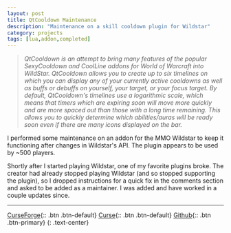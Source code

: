 ```yaml
---
layout: post
title: QtCooldown Maintenance
description: "Maintenance on a skill cooldown plugin for Wildstar"
category: projects
tags: [lua,addon,completed]
---
```


>*QtCooldown is an attempt to bring many features of the popular SexyCooldown and CoolLine addons for World of Warcraft into WildStar.  QtCooldown allows you to create up to six timelines on which you can display any of your currently active cooldowns as well as buffs or debuffs on yourself, your target, or your focus target.  By default, QtCooldown's timelines use a logarithmic scale, which means that timers which are expiring soon will move more quickly and are more spaced out than those with a long time remaining.  This allows you to quickly determine which abilities/auras will be ready soon even if there are many icons displayed on the bar.*

I performed some maintenance on an addon for the MMO Wildstar to keep it functioning after changes in Wildstar's API. The plugin appears to be used by ~500 players.

Shortly after I started playing Wildstar, one of my favorite plugins broke. The creator had already stopped playing Wildstar (and so stopped supporting the plugin), so I dropped instructions for a quick fix in the comments section and asked to be added as a maintainer. I was added and have worked in a couple updates since.

---

[CurseForge](http://wildstar.curseforge.com/ws-addons/221491-qtcooldown){:: .btn .btn-default}
[Curse](http://www.curse.com/ws-addons/wildstar/221491-qtcooldown){:: .btn .btn-default}
[Github](https://github.com/lemtzas/QtCooldown){:: .btn .btn-primary}
{: .text-center}